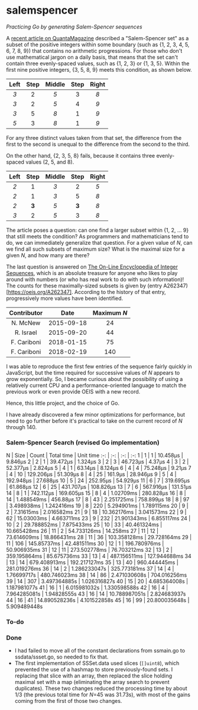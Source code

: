 # salemspencer

_Practicing Go by generating Salem-Spencer sequences_

A [recent article on QuantaMagazine](https://www.quantamagazine.org/to-win-this-numbers-game-learn-to-avoid-math-patterns-20200507/) described a "Salem-Spencer set" as a subset of the positive integers within some boundary (such as {1, 2, 3, 4, 5, 6, 7, 8, 9}) that contains no arithmetic progressions. For those who don't use mathematical jargon on a daily basis, that means that the set can't contain three evenly-spaced values, such as {1, 2, 3} or {1, 3, 5}. Within the first nine positive integers, {3, 5, 8, 9} meets this condition, as shown below.

Left | Step | Middle | Step | Right
:--: | :--: | :----: | :--: | :---:
_3_ | 2  | _5_ | 3 | _8_
_3_ | 2  | _5_ | 4 | _9_
_3_ | 5  | _8_ | 1 | _9_
_5_ | 3  | _8_ | 1 | _9_

For any three distinct values taken from that set, the difference from the first to the second is unequal to the difference from the second to the third.

On the other hand, {2, 3, 5, 8} fails, because it contains three evenly-spaced values (2, 5, and 8).

Left | Step | Middle | Step | Right
:--: | :--: | :----: | :--: | :---:
_2_ | 1  | _3_ | 2 | _5_
_2_ | 1  | _3_ | 5 | _8_
_2_ | **3**  | _5_ | **3** | _8_
_3_ | 2  | _5_ | 3 | _8_

The article poses a question: can one find a larger subset within {1, 2, ... 9} that still meets the condition? As programmers and mathematicians tend to do, we can immediately generalize that question. For a given value of _N_, can we find all such subsets of maximum size? What is the maximal size for a given _N_, and how many are there?

The last question is answered on [The On-Line Encyclopedia of Integer Sequences](https://oeis.org/), which is an absolute treasure for anyone who likes to play around with numbers (or who has real work to do with such information)! The counts for these maximally-sized subsets is given by (entry A262347)[https://oeis.org/A262347]. According to the history of that entry, progressively more values have been identified.

Contributor | Date | Maximum _N_
:---------: | :--: | :---------:
N. McNew | 2015-09-18 | 24
R. Israel | 2015-09-20 | 44
F. Cariboni | 2018-01-15 | 75
F. Cariboni | 2018-02-19 | 140

I was able to reproduce the first few entries of the sequence fairly quickly in JavaScript, but the time required for successive values of _N_ appears to grow exponentially. So, I became curious about the possibility of using a relatively current CPU and a performance-oriented language to match the previous work or even provide OEIS with a new record.

Hence, this little project, and the choice of Go.

I have already discovered a few minor optimizations for performance, but need to go further before it's practical to take on the current record of _N_ through 140.

### Salem-Spencer Search (revised Go implementation)

N | Size | Count | Total time | Unit time
:-: | :-: | :-: | :-:
1 | 1 | 1 | 10.458µs | 9.846µs
2 | 2 | 1 | 39.472µs | 1.324µs
3 | 2 | 3 | 46.723µs | 4.37µs
4 | 3 | 2 | 52.377µs | 2.824µs
5 | 4 | 1 | 63.14µs | 8.124µs
6 | 4 | 4 | 75.248µs | 9.21µs
7 | 4 | 10 | 129.206µs | 51.309µs
8 | 4 | 25 | 161.9µs | 28.946µs
9 | 5 | 4 | 192.948µs | 27.688µs
10 | 5 | 24 | 252.95µs | 54.929µs
11 | 6 | 7 | 319.695µs | 61.868µs
12 | 6 | 25 | 431.707µs | 108.826µs
13 | 7 | 6 | 567.916µs | 131.51µs
14 | 8 | 1 | 742.112µs | 169.605µs
15 | 8 | 4 | 1.02709ms | 280.828µs
16 | 8 | 14 | 1.488549ms | 456.88µs
17 | 8 | 43 | 2.251725ms | 758.899µs
18 | 8 | 97 | 3.498938ms | 1.242416ms
19 | 8 | 220 | 5.294901ms | 1.789115ms
20 | 9 | 2 | 7.31615ms | 2.016582ms
21 | 9 | 18 | 10.362176ms | 3.041573ms
22 | 9 | 62 | 15.03003ms | 4.663711ms
23 | 9 | 232 | 21.901343ms | 6.855117ms
24 | 10 | 2 | 29.788852ms | 7.875433ms
25 | 10 | 33 | 40.461324ms | 10.665428ms
26 | 11 | 2 | 54.733126ms | 14.258ms
27 | 11 | 12 | 73.614609ms | 18.866431ms
28 | 11 | 36 | 103.358128ms | 29.728164ms
29 | 11 | 106 | 145.85737ms | 42.481511ms
30 | 12 | 1 | 196.780976ms | 50.906935ms
31 | 12 | 11 | 273.502778ms | 76.703212ms
32 | 13 | 2 | 359.195864ms | 85.675736ms
33 | 13 | 4 | 487.156511ms | 127.944688ms
34 | 13 | 14 | 679.408913ms | 192.217127ms
35 | 13 | 40 | 960.444445ms | 281.019276ms
36 | 14 | 2 | 1.286233047s | 325.773181ms
37 | 14 | 4 | 1.76699717s | 480.746023ms
38 | 14 | 86 | 2.471030608s | 704.016256ms
39 | 14 | 307 | 3.497364885s | 1.026316827s
40 | 15 | 20 | 4.685364008s | 1.187981077s
41 | 16 | 1 | 6.015981032s | 1.330598588s
42 | 16 | 4 | 7.964285081s | 1.94828555s
43 | 16 | 14 | 10.788987051s | 2.824683937s
44 | 16 | 41 | 14.890528236s | 4.101522858s
45 | 16 | 99 | 20.800035648s | 5.909489448s

### To-do


### Done

* I had failed to move all of the constant declarations from ssmain.go to ssdata/ssset.go, so needed to fix that.
* The first implementation of SSSet.data used slices (`[]uint8`), which prevented the use of a hashmap to store previously-found sets. I replacing that slice with an array, then replaced the slice holding maximal set with a map (eliminating the array search to prevent duplicates). These two changes reduced the processing time by about 1/3 (the previous total time for _N_=45 was 31.73s), with most of the gains coming from the first of those two changes.
